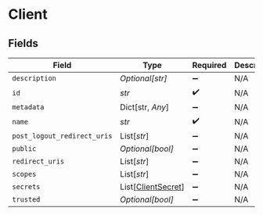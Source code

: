 # Client


## Fields

| Field                                                     | Type                                                      | Required                                                  | Description                                               |
| --------------------------------------------------------- | --------------------------------------------------------- | --------------------------------------------------------- | --------------------------------------------------------- |
| `description`                                             | *Optional[str]*                                           | :heavy_minus_sign:                                        | N/A                                                       |
| `id`                                                      | *str*                                                     | :heavy_check_mark:                                        | N/A                                                       |
| `metadata`                                                | Dict[str, *Any*]                                          | :heavy_minus_sign:                                        | N/A                                                       |
| `name`                                                    | *str*                                                     | :heavy_check_mark:                                        | N/A                                                       |
| `post_logout_redirect_uris`                               | List[*str*]                                               | :heavy_minus_sign:                                        | N/A                                                       |
| `public`                                                  | *Optional[bool]*                                          | :heavy_minus_sign:                                        | N/A                                                       |
| `redirect_uris`                                           | List[*str*]                                               | :heavy_minus_sign:                                        | N/A                                                       |
| `scopes`                                                  | List[*str*]                                               | :heavy_minus_sign:                                        | N/A                                                       |
| `secrets`                                                 | List[[ClientSecret](../../models/shared/clientsecret.md)] | :heavy_minus_sign:                                        | N/A                                                       |
| `trusted`                                                 | *Optional[bool]*                                          | :heavy_minus_sign:                                        | N/A                                                       |
